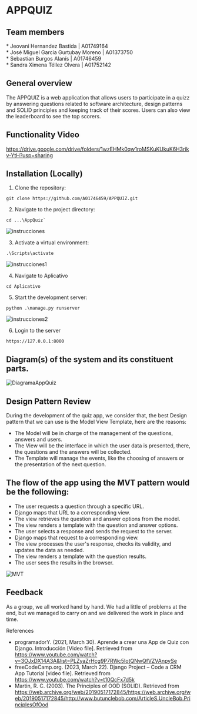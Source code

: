 # APPQUIZ

<h2> Team members </h2>
<div> * Jeovani Hernandez Bastida | A01749164 </div>
<div> * José Miguel Garcia Gurtubay Moreno | A01373750 </div>
<div> * Sebastian Burgos Alanís | A01746459 </div>
<div> * Sandra Ximena Téllez Olvera | A01752142 </div>

## General overview

The APPQUIZ is a web application that allows users to participate in a quizz by answering questions related to software architecture, design patterns and SOLID principles and keeping track of their scores. Users can also view the leaderboard to see the top scorers.

## Functionality Video
https://drive.google.com/drive/folders/1wzEHMk0qw1roMSKuKUkuK6H3rikv-YtH?usp=sharing

## Installation (Locally)

1. Clone the repository:
```
git clone https://github.com/A01746459/APPQUIZ.git
```  

2. Navigate to the project directory:
```
cd ...\AppQuiz`
```

![instrucciones](https://github.com/A01746459/APPQUIZ/assets/65176372/68e3774b-d5f3-4765-9739-c720208957c8)

3. Activate a virtual environment:
```
.\Scripts\activate
```

![instrucciones1](https://github.com/A01746459/APPQUIZ/assets/65176372/5d4481ad-940c-46dd-914d-0a9235ce13e8)

4. Navigate to Aplicativo
```
cd Aplicativo
```

5. Start the development server:
```
python .\manage.py runserver
```    

![instrucciones2](https://github.com/A01746459/APPQUIZ/assets/65176372/5b17cfab-56af-4dc8-8059-ddcf4e2a9d80)

6. Login to the server
```  
https://127.0.0.1:8000
```  

## Diagram(s) of the system and its constituent parts.

![DiagramaAppQuiz](https://github.com/A01746459/APPQUIZ/assets/65176372/e4155a87-f55b-4a80-b301-ab72e0e4c5f7)

## Design Pattern Review
During the development of the quiz app, we consider that, the best Design pattern that we can use is the Model View Template, here are the reasons:

- The Model will be in charge of the management of the questions, answers and users.
- The View will be the interface in which the user data is presented, there, the questions and the answers will be collected.
- The Template will manage the events, like the choosing of answers or the presentation of the next question.

## The flow of the app using the MVT pattern would be the following:

- The user requests a question through a specific URL.
- Django maps that URL to a corresponding view.
- The view retrieves the question and answer options from the model.
- The view renders a template with the question and answer options.
- The user selects a response and sends the request to the server.
- Django maps that request to a corresponding view.
- The view processes the user's response, checks its validity, and updates the data as needed.
- The view renders a template with the question results.
- The user sees the results in the browser.

![MVT](https://github.com/A01746459/APPQUIZ/assets/65176372/2f4d2c4c-8d23-4efe-b890-22cc9aec91fe)

## Feedback 
As a group, we all worked hand by hand. We had a little of problems at the end, but we managed to carry on and we delivered the work in place and time. 

References
- programadorY. (2021, March 30). Aprende a crear una App de Quiz con Django. Introducción [Video file]. Retrieved from https://www.youtube.com/watch?v=3OJxDX14A3A&list=PLZyaZrHcg9P7RWc5IotQNwQfVZVAnpySe  
- freeCodeCamp.org. (2023, March 22). Django Project – Code a CRM App Tutorial [video file]. Retrieved from https://www.youtube.com/watch?v=t10QcFx7d5k
- Martin, R. C. (2003). The Principles of OOD (SOLID). Retrieved from https://web.archive.org/web/20190517172845/https://web.archive.org/web/20190517172845/http://www.butunclebob.com/ArticleS.UncleBob.PrinciplesOfOod       
